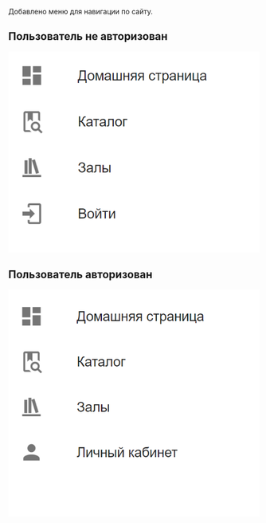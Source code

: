 Добавлено меню для навигации по сайту.

## Пользователь не авторизован

![Screenshot](img/navdrawer_unauthorized.png "Screenshot")

## Пользователь авторизован

![Screenshot](img/navdrawer_authorized.png "Screenshot")